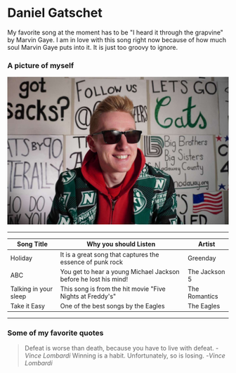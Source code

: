 # Daniel Gatschet
My favorite song at the moment has to be "I heard it through the grapvine" by Marvin Gaye. I am in love with this song right now because of how much soul Marvin Gaye puts into it. It is just too groovy to ignore.

### A picture of myself
![A picture of me in my blazer](Snapchat-902258160.jpg)

---

| Song Title | Why you should Listen | Artist |
| ---------- | --------------------- | ------ |
| Holiday    | It is a great song that captures the essence of punk rock | Greenday |
| ABC        | You get to hear a young Michael Jackson before he lost his mind! | The Jackson 5 |
| Talking in your sleep | This song is from the hit movie "Five Nights at Freddy's" | The Romantics |
| Take it Easy | One of the best songs by the Eagles | The Eagles |

---

### Some of my favorite quotes
> Defeat is worse than death, because you have to live with defeat. -*Vince Lombardi*
> Winning is a habit. Unfortunately, so is losing. -*Vince Lombardi*